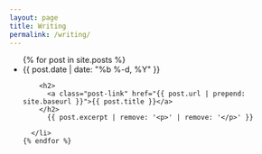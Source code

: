 ```yaml
---
layout: page
title: Writing
permalink: /writing/
---
```


  <ul class="post-list">
    {% for post in site.posts %}
      <li>
        <span class="post-meta">{{ post.date | date: "%b %-d, %Y" }}</span>

        <h2>
          <a class="post-link" href="{{ post.url | prepend: site.baseurl }}">{{ post.title }}</a>
        </h2>
          {{ post.excerpt | remove: '<p>' | remove: '</p>' }}

      </li>
    {% endfor %}
  </ul>

